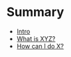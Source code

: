 # Summary

* [Intro](README.md)
* [What is XYZ?](first-question.md)
* [How can I do X?](second-question.md)

